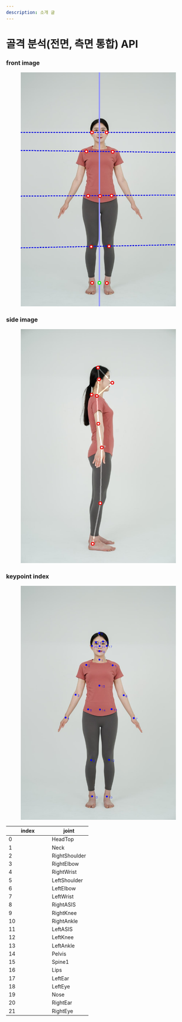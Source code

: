 ```yaml
---
description: 소개 글
---
```


# 골격 분석(전면, 측면 통합) API

### front image

<figure><img src=".gitbook/assets/forig.jpg" alt=""><figcaption></figcaption></figure>

### side image

<figure><img src=".gitbook/assets/sorig.jpg" alt=""><figcaption></figcaption></figure>

### keypoint index

<figure><img src=".gitbook/assets/index.png" alt=""><figcaption></figcaption></figure>

<table><thead><tr><th width="104">index</th><th>joint</th></tr></thead><tbody><tr><td>0</td><td>HeadTop</td></tr><tr><td>1</td><td>Neck</td></tr><tr><td>2</td><td>RightShoulder</td></tr><tr><td>3</td><td>RightElbow</td></tr><tr><td>4</td><td>RightWrist</td></tr><tr><td>5</td><td>LeftShoulder</td></tr><tr><td>6</td><td>LeftElbow</td></tr><tr><td>7</td><td>LeftWrist</td></tr><tr><td>8</td><td>RightASIS</td></tr><tr><td>9</td><td>RightKnee</td></tr><tr><td>10</td><td>RightAnkle</td></tr><tr><td>11</td><td>LeftASIS</td></tr><tr><td>12</td><td>LeftKnee</td></tr><tr><td>13</td><td>LeftAnkle</td></tr><tr><td>14</td><td>Pelvis</td></tr><tr><td>15</td><td>Spine1</td></tr><tr><td>16</td><td>Lips</td></tr><tr><td>17</td><td>LeftEar</td></tr><tr><td>18</td><td>LeftEye</td></tr><tr><td>19</td><td>Nose</td></tr><tr><td>20</td><td>RightEar</td></tr><tr><td>21</td><td>RightEye</td></tr></tbody></table>
